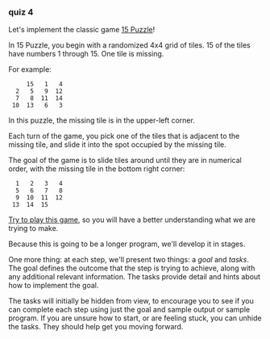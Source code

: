 ### quiz 4

Let's implement the classic game [15 Puzzle](https://en.wikipedia.org/wiki/15_puzzle)!

In 15 Puzzle, you begin with a randomized 4x4 grid of tiles.  15 of the tiles have numbers 1 through 15.  One tile is missing.

For example:

```text
     15   1   4
  2   5   9  12
  7   8  11  14
 10  13   6   3
```

In this puzzle, the missing tile is in the upper-left corner.

Each turn of the game, you pick one of the tiles that is adjacent to the missing tile, and slide it into the spot occupied by the missing tile.

The goal of the game is to slide tiles around until they are in numerical order, with the missing tile in the bottom right corner:

```text
  1   2   3   4
  5   6   7   8
  9  10  11  12
 13  14  15   
```

[Try to play this game](https://15puzzle.netlify.app/), so you will have a better understanding what we are trying to make.

Because this is going to be a longer program, we'll develop it in stages.

One more thing: at each step, we'll present two things: a *goal* and *tasks*.  The goal defines the outcome that the step is trying to achieve, along with any additional relevant information.  The tasks provide detail and hints about how to implement the goal.

The tasks will initially be hidden from view, to encourage you to see if you can complete each step using just the goal and sample output or sample program.  If you are unsure how to start, or are feeling stuck, you can unhide the tasks.  They should help get you moving forward.
